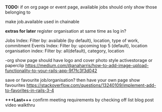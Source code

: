 **TODO:**
if on org page or event page, available jobs should only show those belonging to

make job.available used in chainable

**extras for later**
register organisation at same time as log in?

Jobs Index: Filter by: available (by default), location, type of work, commitment
Events Index: Filter by: upcoming top 5 (default), location
organisation index: Filter by: all(default), category, location

-org show page should have logo and cover photo style activestorage or paperclip
https://medium.com/@anaharris/how-to-add-image-upload-functionality-to-your-rails-app-9f7fc3f3d042

save or favourite job/organisation? then have your own page show favourites
https://stackoverflow.com/questions/13240109/implement-add-to-favorites-in-rails-3-4

**+++Last+++**
confirm meeting requirements by checking off list
blog post
video walkthru


